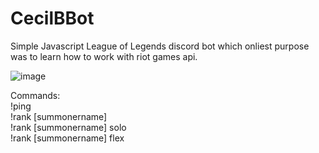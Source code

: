 # CecilBBot
 Simple Javascript League of Legends discord bot which onliest purpose was to learn how to work with riot games api.

![image](https://user-images.githubusercontent.com/54329793/139947071-c1c21a17-41f2-47a2-ad49-3cb265019843.png)

Commands: <br>
!ping <br>
!rank [summonername] <br>
!rank [summonername] solo <br>
!rank [summonername] flex <br>

